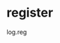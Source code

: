 # register
log.reg
<img src="https://images.unsplash.com/photo-1677161082730-5f0a653428b8?ixlib=rb-4.0.3&ixid=MnwxMjA3fDB8MHxwaG90by1wYWdlfHx8fGVufDB8fHx8&auto=format&fit=crop&w=870&q=80" alt="">
